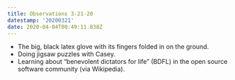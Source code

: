 ```yaml
---
title: Observations 3-21-20
datestamp: '20200321'
date: 2020-04-04T00:49:11.838Z
---
```

- The big, black latex glove with its fingers folded in on the ground.
- Doing jigsaw puzzles with Casey.
- Learning about “benevolent dictators for life” (BDFL) in the open source software community (via Wikipedia).
